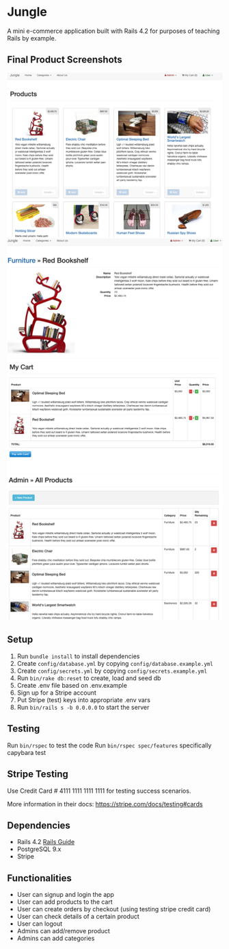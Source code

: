 # Jungle

A mini e-commerce application built with Rails 4.2 for purposes of teaching Rails by example.

## Final Product Screenshots

!["Screenshot of Jungle Main Page"](https://github.com/wangxx1412/jungle-rails/blob/master/docs/main.png?raw=true)
!["Screenshot of Product Detail Page"](https://github.com/wangxx1412/jungle-rails/blob/master/docs/detail.png?raw=true)
!["Screenshot of Cart Page"](https://github.com/wangxx1412/jungle-rails/blob/master/docs/cart.png?raw=true)
!["Screenshot of Admin products Page"](https://github.com/wangxx1412/jungle-rails/blob/master/docs/adminproducts.png?raw=true)

## Setup

1. Run `bundle install` to install dependencies
2. Create `config/database.yml` by copying `config/database.example.yml`
3. Create `config/secrets.yml` by copying `config/secrets.example.yml`
4. Run `bin/rake db:reset` to create, load and seed db
5. Create .env file based on .env.example
6. Sign up for a Stripe account
7. Put Stripe (test) keys into appropriate .env vars
8. Run `bin/rails s -b 0.0.0.0` to start the server

## Testing

Run `bin/rspec` to test the code
Run `bin/rspec spec/features` specifically capybara test

## Stripe Testing

Use Credit Card # 4111 1111 1111 1111 for testing success scenarios.

More information in their docs: <https://stripe.com/docs/testing#cards>

## Dependencies

- Rails 4.2 [Rails Guide](http://guides.rubyonrails.org/v4.2/)
- PostgreSQL 9.x
- Stripe

## Functionalities

- User can signup and login the app
- User can add products to the cart
- User can create orders by checkout (using testing stripe credit card)
- User can check details of a certain product
- User can logout
- Admins can add/remove product
- Admins can add categories
